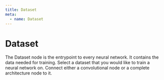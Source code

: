 ```yaml
---
title: Dataset
meta:
  - name: Dataset
---
```


# Dataset

The Dataset node is the entrypoint to every neural network. It contains the data needed for training. Select a dataset that you would like to train a neural network on. Connect either a convolutional node or a complete architecture node to it.
